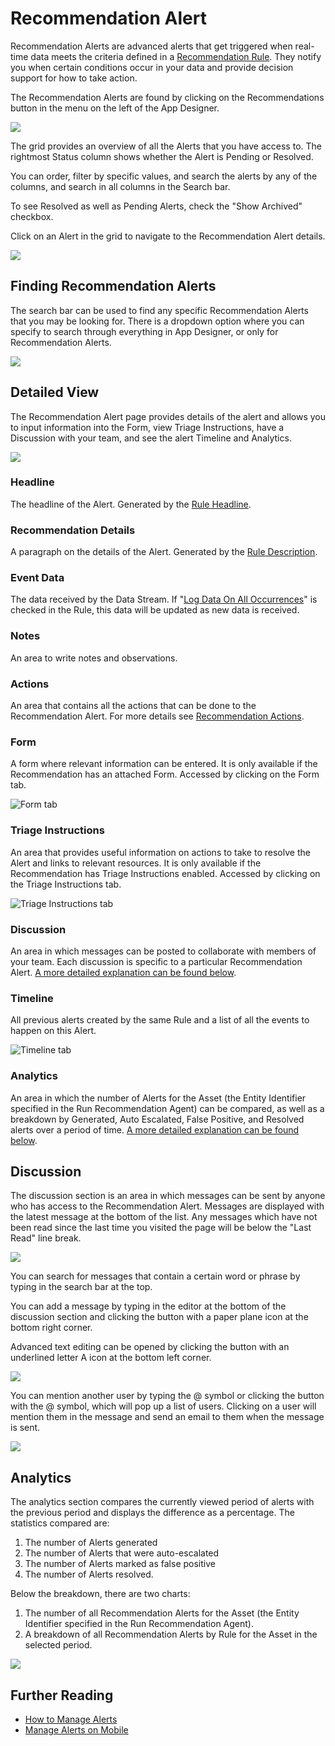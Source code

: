 # Recommendation Alert

Recommendation Alerts are advanced alerts that get triggered when real-time data meets the criteria defined in a [Recommendation Rule](rule.md). They notify you when certain conditions occur in your data and provide decision support for how to take action.

The Recommendation Alerts are found by clicking on the Recommendations button in the menu on the left of the App Designer.

![](<../../.gitbook/assets/image (682).png>)

The grid provides an overview of all the Alerts that you have access to. The rightmost Status column shows whether the Alert is Pending or Resolved.&#x20;

You can order, filter by specific values, and search the alerts by any of the columns, and search in all columns in the Search bar.

To see Resolved as well as Pending Alerts, check the "Show Archived" checkbox.

Click on an Alert in the grid to navigate to the Recommendation Alert details.&#x20;

![](<../../.gitbook/assets/image (912).png>)

## Finding Recommendation Alerts

The search bar can be used to find any specific Recommendation Alerts that you may be looking for. There is a dropdown option where you can specify to search through everything in App Designer, or only for Recommendation Alerts.

![](../../.gitbook/assets/Search-Reco-Alerts.png)

## Detailed View

The Recommendation Alert page provides details of the alert and allows you to input information into the Form, view Triage Instructions, have a Discussion with your team, and see the alert Timeline and Analytics.&#x20;

![](../../.gitbook/assets/rec1.png)

### Headline

The headline of the Alert. Generated by the [Rule Headline](rule.md#properties-on-the-rule).

### Recommendation Details

A paragraph on the details of the Alert. Generated by the [Rule Description](rule.md#properties-on-the-rule).

### Event Data

The data received by the Data Stream. If "[Log Data On All Occurrences](rule.md#properties-on-the-rule)" is checked in the Rule, this data will be updated as new data is received.

### Notes

An area to write notes and observations.

### Actions&#x20;

An area that contains all the actions that can be done to the Recommendation Alert. For more details see [Recommendation Actions](action-requests.md).

### Form

A form where relevant information can be entered. It is only available if the Recommendation has an attached Form. Accessed by clicking on the Form tab.

![Form tab](../../.gitbook/assets/rec2.png)

### Triage Instructions

An area that provides useful information on actions to take to resolve the Alert and links to relevant resources. It is only available if the Recommendation has Triage Instructions enabled. Accessed by clicking on the Triage Instructions tab.

![Triage Instructions tab](../../.gitbook/assets/rec3.png)

### Discussion

An area in which messages can be posted to collaborate with members of your team. Each discussion is specific to a particular Recommendation Alert. [A more detailed explanation can be found below](recommendation-alert.md#discussion).

### Timeline

All previous alerts created by the same Rule and a list of all the events to happen on this Alert.

![Timeline tab](../../.gitbook/assets/rec8.png)

### Analytics

An area in which the number of Alerts for the Asset (the Entity Identifier specified in the Run Recommendation Agent) can be compared, as well as a breakdown by Generated, Auto Escalated, False Positive, and Resolved alerts over a period of time. [A more detailed explanation can be found below](recommendation-alert.md#analytics).

## Discussion

The discussion section is an area in which messages can be sent by anyone who has access to the Recommendation Alert. Messages are displayed with the latest message at the bottom of the list. Any messages which have not been read since the last time you visited the page will be below the "Last Read" line break.

![](../../.gitbook/assets/rec5.png)

You can search for messages that contain a certain word or phrase by typing in the search bar at the top.

You can add a message by typing in the editor at the bottom of the discussion section and clicking the button with a paper plane icon at the bottom right corner.

Advanced text editing can be opened by clicking the button with an underlined letter A icon at the bottom left corner.

![](../../.gitbook/assets/rec6.png)

You can mention another user by typing the @ symbol or clicking the button with the @ symbol, which will pop up a list of users. Clicking on a user will mention them in the message and send an email to them when the message is sent.

![](../../.gitbook/assets/rec7.png)

## Analytics

The analytics section compares the currently viewed period of alerts with the previous period and displays the difference as a percentage. The statistics compared are:&#x20;

1. The number of Alerts generated
2. The number of Alerts that were auto-escalated
3. The number of Alerts marked as false positive
4. The number of Alerts resolved.

Below the breakdown, there are two charts:

1. The number of all Recommendation Alerts for the Asset (the Entity Identifier specified in the Run Recommendation Agent).&#x20;
2. A breakdown of all Recommendation Alerts by Rule for the Asset in the selected period.

![](../../.gitbook/assets/rec9.png)

## Further Reading

* [How to Manage Alerts](../../how-tos/recommendations/manage-alerts.md)
* [Manage Alerts on Mobile](../../how-tos/recommendations/manage-alerts-on-mobile.md)
